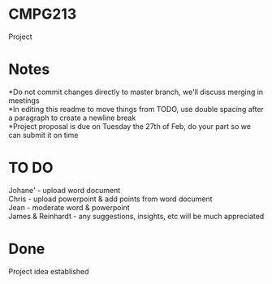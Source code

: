 # CMPG213
Project   

# Notes  
*Do not commit changes directly to master branch, we'll discuss merging in meetings  
*In editing this readme to move things from TODO, use double spacing after a paragraph to create a newline break  
*Project proposal is due on Tuesday the 27th of Feb, do your part so we can submit it on time  
# TO DO  

Johane' - upload word document  
Chris - upload powerpoint & add points from word document  
Jean - moderate word & powerpoint  
James & Reinhardt - any suggestions, insights, etc will be much appreciated  

# Done  
Project idea established  

